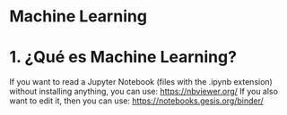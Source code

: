 # Machine Learning
# 1. ¿Qué es Machine Learning?


















If you want to read a Jupyter Notebook (files with the .ipynb extension) without installing anything, you can use: https://nbviewer.org/ 
If you also want to edit it, then you can use: https://notebooks.gesis.org/binder/ 
